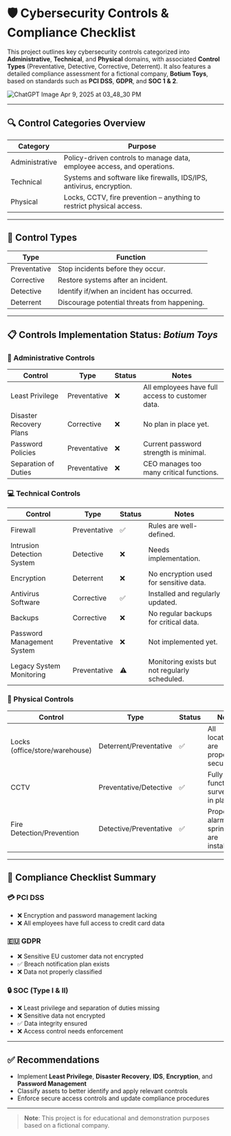 # 🛡️ Cybersecurity Controls & Compliance Checklist

This project outlines key cybersecurity controls categorized into **Administrative**, **Technical**, and **Physical** domains, with associated **Control Types** (Preventative, Detective, Corrective, Deterrent). It also features a detailed compliance assessment for a fictional company, **Botium Toys**, based on standards such as **PCI DSS**, **GDPR**, and **SOC 1 & 2**.

![ChatGPT Image Apr 9, 2025 at 03_48_30 PM](https://github.com/user-attachments/assets/18011344-2f30-4f0f-8ab0-c457514fb0bc)

---

## 🔍 Control Categories Overview

| **Category**     | **Purpose**                                                                 |
|------------------|------------------------------------------------------------------------------|
| Administrative   | Policy-driven controls to manage data, employee access, and operations.      |
| Technical        | Systems and software like firewalls, IDS/IPS, antivirus, encryption.         |
| Physical         | Locks, CCTV, fire prevention – anything to restrict physical access.         |

---

## 🧩 Control Types

| **Type**       | **Function**                                                                 |
|----------------|--------------------------------------------------------------------------------|
| Preventative   | Stop incidents before they occur.                                             |
| Corrective     | Restore systems after an incident.                                            |
| Detective      | Identify if/when an incident has occurred.                                    |
| Deterrent      | Discourage potential threats from happening.                                  |

---

## 📋 Controls Implementation Status: *Botium Toys*

### 🔐 Administrative Controls

| Control                     | Type         | Status | Notes                                                                 |
|----------------------------|--------------|--------|-----------------------------------------------------------------------|
| Least Privilege            | Preventative | ❌     | All employees have full access to customer data.                      |
| Disaster Recovery Plans    | Corrective   | ❌     | No plan in place yet.                                                 |
| Password Policies          | Preventative | ❌     | Current password strength is minimal.                                 |
| Separation of Duties       | Preventative | ❌     | CEO manages too many critical functions.                              |

### 💻 Technical Controls

| Control                        | Type         | Status | Notes                                                                 |
|-------------------------------|--------------|--------|-----------------------------------------------------------------------|
| Firewall                      | Preventative | ✅     | Rules are well-defined.                                               |
| Intrusion Detection System    | Detective    | ❌     | Needs implementation.                                                 |
| Encryption                    | Deterrent    | ❌     | No encryption used for sensitive data.                                |
| Antivirus Software            | Corrective   | ✅     | Installed and regularly updated.                                      |
| Backups                       | Corrective   | ❌     | No regular backups for critical data.                                 |
| Password Management System    | Preventative | ❌     | Not implemented yet.                                                  |
| Legacy System Monitoring      | Preventative | ⚠️     | Monitoring exists but not regularly scheduled.                        |

### 🏢 Physical Controls

| Control                        | Type                     | Status | Notes                                                                 |
|-------------------------------|--------------------------|--------|-----------------------------------------------------------------------|
| Locks (office/store/warehouse)| Deterrent/Preventative   | ✅     | All locations are properly secured.                                   |
| CCTV                          | Preventative/Detective   | ✅     | Fully functional surveillance in place.                               |
| Fire Detection/Prevention     | Detective/Preventative   | ✅     | Proper alarms and sprinklers are installed.                           |

---

## 📜 Compliance Checklist Summary

### 💳 PCI DSS

- ❌ Encryption and password management lacking  
- ❌ All employees have full access to credit card data  

### 🇪🇺 GDPR

- ❌ Sensitive EU customer data not encrypted  
- ✅ Breach notification plan exists  
- ❌ Data not properly classified  

### 🔒 SOC (Type I & II)

- ❌ Least privilege and separation of duties missing  
- ❌ Sensitive data not encrypted  
- ✅ Data integrity ensured  
- ❌ Access control needs enforcement  

---

## ✅ Recommendations

- Implement **Least Privilege**, **Disaster Recovery**, **IDS**, **Encryption**, and **Password Management**
- Classify assets to better identify and apply relevant controls
- Enforce secure access controls and update compliance procedures

---

> **Note**: This project is for educational and demonstration purposes based on a fictional company.
